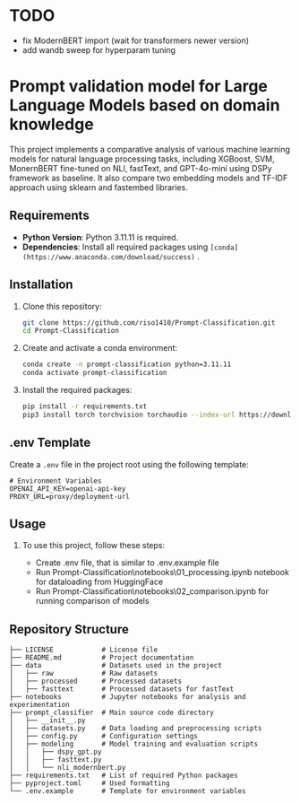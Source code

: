 # TODO
 
 - fix ModernBERT import (wait for transformers newer version)
 - add wandb sweep for hyperparam tuning

# Prompt validation model for Large Language Models based on domain knowledge

This project implements a comparative analysis of various machine learning models for natural language processing tasks, including XGBoost, SVM, MonernBERT fine-tuned on NLI, fastText, and GPT-4o-mini using DSPy framework as baseline.
It also compare two embedding models and TF-IDF approach using sklearn and fastembed libraries.

## Requirements

- **Python Version**: Python 3.11.11 is required.
- **Dependencies**: Install all required packages using `[conda](https://www.anaconda.com/download/success)` .

## Installation

1. Clone this repository:

   ```bash
   git clone https://github.com/riso1410/Prompt-Classification.git
   cd Prompt-Classification
   ```

2. Create and activate a conda environment:

   ```bash
   conda create -n prompt-classification python=3.11.11
   conda activate prompt-classification
   ```

3. Install the required packages:

   ```bash
   pip install -r requirements.txt
   pip3 install torch torchvision torchaudio --index-url https://download.pytorch.org/whl/cu124
   ```

## .env Template

Create a `.env` file in the project root using the following template:

```plaintext
# Environment Variables
OPENAI_API_KEY=openai-api-key
PROXY_URL=proxy/deployment-url
```

## Usage

1. To use this project, follow these steps:

   - Create .env file, that is similar to .env.example file
   - Run Prompt-Classification\notebooks\01_processing.ipynb notebook for dataloading from HuggingFace
   - Run Prompt-Classification\notebooks\02_comparison.ipynb for running comparison of models 

## Repository Structure

```plaintext
├── LICENSE            # License file
├── README.md          # Project documentation
├── data               # Datasets used in the project
│   ├── raw            # Raw datasets
│   ├── processed      # Processed datasets
│   ├── fasttext       # Processed datasets for fastText
├── notebooks          # Jupyter notebooks for analysis and experimentation
├── prompt_classifier  # Main source code directory
│   ├── __init__.py
│   ├── datasets.py    # Data loading and preprocessing scripts
│   ├── config.py      # Configuration settings
│   ├── modeling       # Model training and evaluation scripts
│   │   ├── dspy_gpt.py
│   │   ├── fasttext.py
│   │   └── nli_modernbert.py
├── requirements.txt   # List of required Python packages
├── pyproject.toml     # Used formatting
└── .env.example       # Template for environment variables
```
